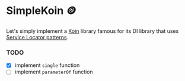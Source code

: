 # SimpleKoin 🪙
Let's simply implement a [Koin](https://github.com/InsertKoinIO/koin) library famous for its DI library that uses [Service Locator patterns](https://en.wikipedia.org/wiki/Service_locator_pattern).

### TODO
- [x] implement `single` function
- [ ] implement `parameterOf` function
